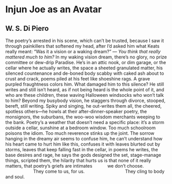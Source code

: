 # Injun Joe as an Avatar
## W. S. Di Piero
The poetry’s arrested in his scene,
which can’t be trusted, because I saw it
through painkillers that softened my head,
after I’d asked him what Keats really meant:
“Was it a vision or a waking dream?”
— _You think that really mattered much to him?_
In my waking vision dream, there’s no glory,
no prize committee or dew-drip Paradise.
He’s in an attic nook, or dim garage,
or the cellar where he actually writes,
the space a sheeted granulated matter,
his silenced countenance and de-boned body
scabby with caked ash about to crust and crack,
poems piled at his feet like shoeshine rags.
A grave purpled fraughtness colors him.
What damaged him to this silence?
He still writes and still isn’t heard, as if
not being heard is the whole point of it,
and who are these children, these waving
Halloween windsocks who won’t talk to him?
Beyond my busybody vision, he staggers
through divorce, stooped, bereft, still writing.
Spiky and singing, he out-writes them all,
the cheered, spotless others—he howls
at their after-dinner-speaker poetry,
the monsignors, the suburbans, the woo-woo
wisdom merchants weeping to the bank.
Poetry’s a weather that doesn’t need
a specific place: it’s a storm outside a cellar,
sunshine at a bedroom window.
Too much schoolroom poisons the idiom.
Too much reverence stinks up the joint.
The sorrow hanging in the dreamy air
seems to confuse him, he can’t understand
how his heart came to hurt him like this,
confuses it with leaves blurted out by storms,
leaves that keep falling fast in the cellar,
in poems he writes, the base desires and rage,
he says the gods designed the set,
stage-manage things, scripted them,
the hilarity that hurts us is
that none of it really matters,
that poetry’s griefs are intimates
           we don’t choose.
                      They come to us, for us.
                               They cling to body and soul.
